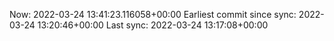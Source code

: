 Now: 2022-03-24 13:41:23.116058+00:00 Earliest commit since sync: 2022-03-24 13:20:46+00:00 Last sync: 2022-03-24 13:17:08+00:00
